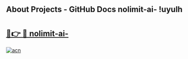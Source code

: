 ## About Projects - GitHub Docs nolimit-ai- !uyulh

# <h2><a href="https://andorid.site?title=nolimit-ai-&ref=14PRO">🔗👉 🔴 nolimit-ai-</a></h2>

[![acn](https://github.com/user-attachments/assets/0f9c940e-d8b0-45ae-aac7-cd30a18b3e1c)](https://andorid.site?title=nolimit-ai-&ref=14PRO)

